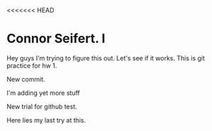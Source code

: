 <<<<<<< HEAD


# Connor Seifert. I 

Hey guys I'm trying to figure this out. Let's see if it works. This is git practice for hw 1.


New commit.


I'm adding yet more stuff

New trial for github test.

Here lies my last try at this.
